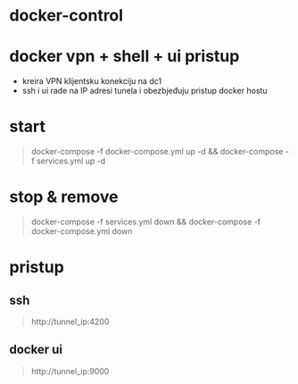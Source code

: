 # docker-control

# docker vpn + shell + ui pristup 

* kreira VPN klijentsku konekciju na dc1
* ssh i ui rade na IP adresi tunela i obezbjeđuju pristup docker hostu 


# start  

 > docker-compose -f docker-compose.yml up -d && docker-compose -f  services.yml  up -d


# stop & remove 

 > docker-compose -f services.yml  down  && docker-compose -f  docker-compose.yml  down

# pristup 
## ssh 

 > http://tunnel_ip:4200

## docker ui 

 > http://tunnel_ip:9000
